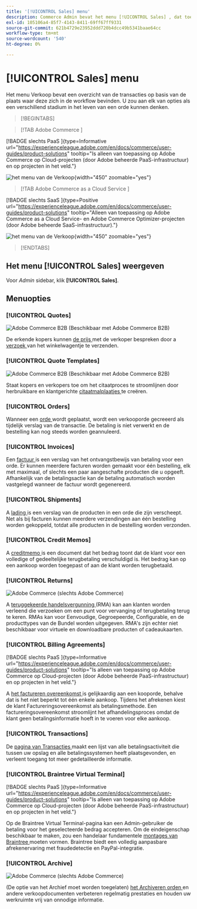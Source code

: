 ```yaml
---
title: '[!UICONTROL Sales] menu'
description: Commerce Admin bevat het menu [!UICONTROL Sales] , dat toegang biedt tot gereedschappen voor het werken met bestellingen op basis van de plaats in de workflow.
exl-id: 105106a4-85f7-4143-8411-69ff67ff9331
source-git-commit: 621b4729e23952ddd720b4dcc49b5341baae64cc
workflow-type: tm+mt
source-wordcount: '540'
ht-degree: 0%

---
```


# [!UICONTROL Sales] menu

Het menu Verkoop bevat een overzicht van de transacties op basis van de plaats waar deze zich in de workflow bevinden. U zou aan elk van opties als een verschillend stadium in het leven van een orde kunnen denken.

>[!BEGINTABS]

>[!TAB  Adobe Commerce ]

[!BADGE  slechts PaaS ]{type=Informative url="https://experienceleague.adobe.com/en/docs/commerce/user-guides/product-solutions" tooltip="Is alleen van toepassing op Adobe Commerce op Cloud-projecten (door Adobe beheerde PaaS-infrastructuur) en op projecten in het veld."}

![ het menu van de Verkoop ](./assets/admin-menu-sales.png){width="450" zoomable="yes"}

>[!TAB  Adobe Commerce as a Cloud Service ]

[!BADGE  slechts SaaS ]{type=Positive url="https://experienceleague.adobe.com/en/docs/commerce/user-guides/product-solutions" tooltip="Alleen van toepassing op Adobe Commerce as a Cloud Service- en Adobe Commerce Optimizer-projecten (door Adobe beheerde SaaS-infrastructuur)."}

![ het menu van de Verkoop ](./assets/admin-menu-sales-accs.png){width="450" zoomable="yes"}

>[!ENDTABS]

## Het menu [!UICONTROL Sales] weergeven

Voor _Admin_ sidebar, klik **[!UICONTROL Sales]**.

## Menuopties

### [!UICONTROL Quotes]

![ Adobe Commerce B2B ](../assets/b2b.svg) (Beschikbaar met Adobe Commerce B2B)

De erkende kopers kunnen [ de prijs ](../b2b/quotes.md) met de verkoper bespreken door a [ verzoek ](../b2b/quote-request.md) van het winkelwagentje te verzenden.

### [!UICONTROL Quote Templates]

![ Adobe Commerce B2B ](../assets/b2b.svg) (Beschikbaar met Adobe Commerce B2B)

Staat kopers en verkopers toe om het citaatproces te stroomlijnen door herbruikbare en klantgerichte [ citaatmalplaatjes ](../b2b/quote-templates-overview.md) te creëren.

### [!UICONTROL Orders]

Wanneer een [ orde ](orders.md) wordt geplaatst, wordt een verkooporde gecreeerd als tijdelijk verslag van de transactie. De betaling is niet verwerkt en de bestelling kan nog steeds worden geannuleerd.

### [!UICONTROL Invoices]

Een [ factuur ](invoices.md) is een verslag van het ontvangstbewijs van betaling voor een orde. Er kunnen meerdere facturen worden gemaakt voor één bestelling, elk met maximaal, of slechts een paar aangeschafte producten die u opgeeft. Afhankelijk van de betalingsactie kan de betaling automatisch worden vastgelegd wanneer de factuur wordt gegenereerd.

### [!UICONTROL Shipments]

A [ lading ](shipments.md) is een verslag van de producten in een orde die zijn verscheept. Net als bij facturen kunnen meerdere verzendingen aan één bestelling worden gekoppeld, totdat alle producten in de bestelling worden verzonden.

### [!UICONTROL Credit Memos]

A [ creditmemo ](credit-memos.md) is een document dat het bedrag toont dat de klant voor een volledige of gedeeltelijke terugbetaling verschuldigd is. Het bedrag kan op een aankoop worden toegepast of aan de klant worden terugbetaald.

### [!UICONTROL Returns]

![ Adobe Commerce ](../assets/adobe-logo.svg) (slechts Adobe Commerce)

A [ teruggekeerde handelsvergunning ](returns.md) (RMA) kan aan klanten worden verleend die verzoeken om een punt voor vervanging of terugbetaling terug te keren. RMAs kan voor Eenvoudige, Gegroepeerde, Configurable, en de producttypes van de Bundel worden uitgegeven. RMA&#39;s zijn echter niet beschikbaar voor virtuele en downloadbare producten of cadeaukaarten.

### [!UICONTROL Billing Agreements]

[!BADGE  slechts PaaS ]{type=Informative url="https://experienceleague.adobe.com/en/docs/commerce/user-guides/product-solutions" tooltip="Is alleen van toepassing op Adobe Commerce op Cloud-projecten (door Adobe beheerde PaaS-infrastructuur) en op projecten in het veld."}

A [ het factureren overeenkomst ](paypal-billing-agreements.md) is gelijkaardig aan een kooporde, behalve dat is het niet beperkt tot één enkele aankoop. Tijdens het afrekenen kiest de klant Factureringsovereenkomst als betalingsmethode. Een factureringsovereenkomst stroomlijnt het afhandelingsproces omdat de klant geen betalingsinformatie hoeft in te voeren voor elke aankoop.

### [!UICONTROL Transactions]

De [ pagina van Transacties ](transactions.md) maakt een lijst van alle betalingsactiviteit die tussen uw opslag en alle betalingssystemen heeft plaatsgevonden, en verleent toegang tot meer gedetailleerde informatie.

### [!UICONTROL Braintree Virtual Terminal]

[!BADGE  slechts PaaS ]{type=Informative url="https://experienceleague.adobe.com/en/docs/commerce/user-guides/product-solutions" tooltip="Is alleen van toepassing op Adobe Commerce op Cloud-projecten (door Adobe beheerde PaaS-infrastructuur) en op projecten in het veld."}

Op de Braintree Virtual Terminal-pagina kan een Admin-gebruiker de betaling voor het geselecteerde bedrag accepteren. Om de eindeigenschap beschikbaar te maken, zou een handelaar fundamentele [ montages van Braintree ](braintree.md) moeten vormen. Braintree biedt een volledig aanpasbare afrekenervaring met fraudedetectie en PayPal-integratie.

### [!UICONTROL Archive]

![ Adobe Commerce ](../assets/adobe-logo.svg) (slechts Adobe Commerce)

(De optie van het Archief moet worden toegelaten) [ het Archiveren orden ](order-archive.md) en andere verkoopdocumenten verbeteren regelmatig prestaties en houden uw werkruimte vrij van onnodige informatie.
